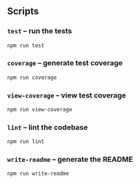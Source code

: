 ## Scripts

### `test` – run the tests

```sh
npm run test
```

### `coverage` – generate test coverage

```sh
npm run coverage
```

### `view-coverage` – view test coverage

```sh
npm run view-coverage
```

### `lint` – lint the codebase

```sh
npm run lint
```

### `write-readme` – generate the README

```sh
npm run write-readme
```
